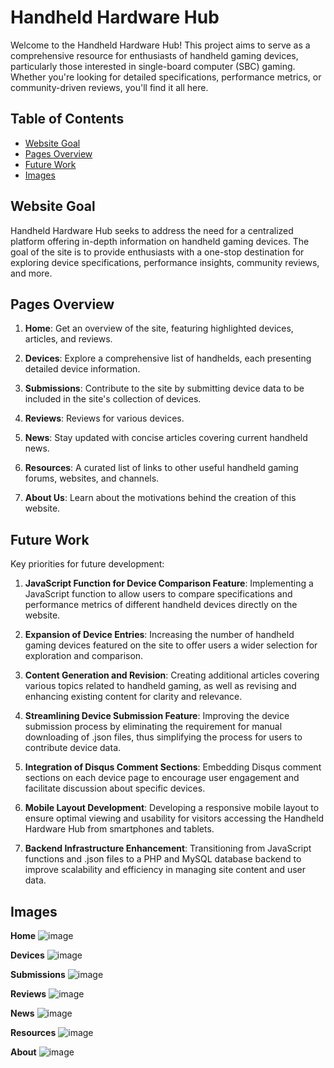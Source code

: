 # Handheld Hardware Hub

Welcome to the Handheld Hardware Hub! This project aims to serve as a comprehensive resource for enthusiasts of handheld gaming devices, particularly those interested in single-board computer (SBC) gaming. Whether you're looking for detailed specifications, performance metrics, or community-driven reviews, you'll find it all here.

## Table of Contents

- [Website Goal](#website-goal)
- [Pages Overview](#pages-overview)
- [Future Work](#future-work)
- [Images](#images)

## Website Goal

Handheld Hardware Hub seeks to address the need for a centralized platform offering in-depth information on handheld gaming devices. The goal of the site is to provide enthusiasts with a one-stop destination for exploring device specifications, performance insights, community reviews, and more.

## Pages Overview

1. **Home**: Get an overview of the site, featuring highlighted devices, articles, and reviews.

2. **Devices**: Explore a comprehensive list of handhelds, each presenting detailed device information.

3. **Submissions**: Contribute to the site by submitting device data to be included in the site's collection of devices.

4. **Reviews**: Reviews for various devices.

5. **News**: Stay updated with concise articles covering current handheld news.

6. **Resources**: A curated list of links to other useful handheld gaming forums, websites, and channels.

7. **About Us**: Learn about the motivations behind the creation of this website.

## Future Work

Key priorities for future development:

1. **JavaScript Function for Device Comparison Feature**: Implementing a JavaScript function to allow users to compare specifications and performance metrics of different handheld devices directly on the website.

2. **Expansion of Device Entries**: Increasing the number of handheld gaming devices featured on the site to offer users a wider selection for exploration and comparison.

3. **Content Generation and Revision**: Creating additional articles covering various topics related to handheld gaming, as well as revising and enhancing existing content for clarity and relevance.

4. **Streamlining Device Submission Feature**: Improving the device submission process by eliminating the requirement for manual downloading of .json files, thus simplifying the process for users to contribute device data.

5. **Integration of Disqus Comment Sections**: Embedding Disqus comment sections on each device page to encourage user engagement and facilitate discussion about specific devices.

6. **Mobile Layout Development**: Developing a responsive mobile layout to ensure optimal viewing and usability for visitors accessing the Handheld Hardware Hub from smartphones and tablets.

7. **Backend Infrastructure Enhancement**: Transitioning from JavaScript functions and .json files to a PHP and MySQL database backend to improve scalability and efficiency in managing site content and user data.

## Images

**Home**
![image](https://github.com/vibraniumdroid/handheld-hardware-hub/assets/50785014/20034a1f-7990-488e-9d9f-d7fd46c70460)

**Devices**
![image](https://github.com/vibraniumdroid/handheld-hardware-hub/assets/50785014/e9a7552a-b74d-4aeb-a0b2-0bd2fdc6a1d9)

**Submissions**
![image](https://github.com/vibraniumdroid/handheld-hardware-hub/assets/50785014/ff197f7e-910c-4eff-8745-74e9de6557b8)

**Reviews**
![image](https://github.com/vibraniumdroid/handheld-hardware-hub/assets/50785014/f03a5606-6928-4245-a430-43fb30e635b1)

**News**
![image](https://github.com/vibraniumdroid/handheld-hardware-hub/assets/50785014/057d1be8-8ff3-4457-ac35-ede0adc65793)

**Resources**
![image](https://github.com/vibraniumdroid/handheld-hardware-hub/assets/50785014/48aba754-e813-4b24-bea8-a6f9f3862527)

**About**
![image](https://github.com/vibraniumdroid/handheld-hardware-hub/assets/50785014/7bcf3431-1207-4263-a3e3-936bea58c58b)


